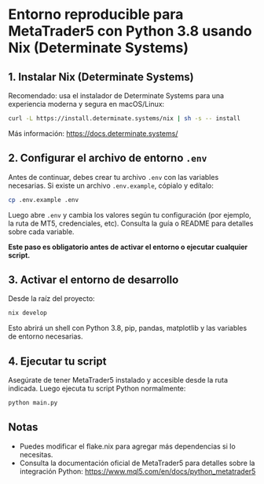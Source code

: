 # Entorno reproducible para MetaTrader5 con Python 3.8 usando Nix (Determinate Systems)

## 1. Instalar Nix (Determinate Systems)

Recomendado: usa el instalador de Determinate Systems para una experiencia moderna y segura en macOS/Linux:

```sh
curl -L https://install.determinate.systems/nix | sh -s -- install
```

Más información: <https://docs.determinate.systems/>

## 2. Configurar el archivo de entorno `.env`

Antes de continuar, debes crear tu archivo `.env` con las variables necesarias. Si existe un archivo `.env.example`, cópialo y edítalo:

```sh
cp .env.example .env
```

Luego abre `.env` y cambia los valores según tu configuración (por ejemplo, la ruta de MT5, credenciales, etc). Consulta la guía o README para detalles sobre cada variable.

**Este paso es obligatorio antes de activar el entorno o ejecutar cualquier script.**

## 3. Activar el entorno de desarrollo

Desde la raíz del proyecto:

```sh
nix develop
```

Esto abrirá un shell con Python 3.8, pip, pandas, matplotlib y las variables de entorno necesarias.

## 4. Ejecutar tu script

Asegúrate de tener MetaTrader5 instalado y accesible desde la ruta indicada. Luego ejecuta tu script Python normalmente:

```sh
python main.py
```

## Notas

- Puedes modificar el flake.nix para agregar más dependencias si lo necesitas.
- Consulta la documentación oficial de MetaTrader5 para detalles sobre la integración Python: <https://www.mql5.com/en/docs/python_metatrader5>
